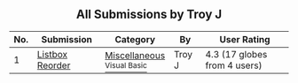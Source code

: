﻿<div align="center">

## All Submissions by Troy J

</div>

No.  | Submission | Category | By   | User Rating
---- | ---------- | -------- | ---- | -----------
1 | [Listbox Reorder<br />](https://github.com/Planet-Source-Code/troy-j-listbox-reorder__1-13213) | [Miscellaneous<br /><sup>Visual Basic</sup>](../ByCategory/miscellaneous__1-1.md) | Troy J | 4.3 (17 globes from 4 users)
